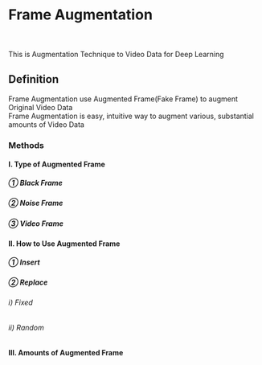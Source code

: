 # Frame Augmentation <br><br>
This is Augmentation Technique to Video Data for Deep Learning <br>
## Definition <br>
Frame Augmentation use Augmented Frame(Fake Frame) to augment Original Video Data <br>
Frame Augmentation is easy, intuitive way to augment various, substantial amounts of Video Data <br>

### Methods <br>
#### Ⅰ. Type of Augmented Frame <br>
##### ① Black Frame <br>
##### ② Noise Frame <br>
##### ③ Video Frame <br>
#### Ⅱ. How to Use Augmented Frame <br>
##### ① Insert <br>
##### ② Replace <br>
###### ⅰ) Fixed <br>
###### ⅱ) Random <br>
#### Ⅲ. Amounts of Augmented Frame <br>
